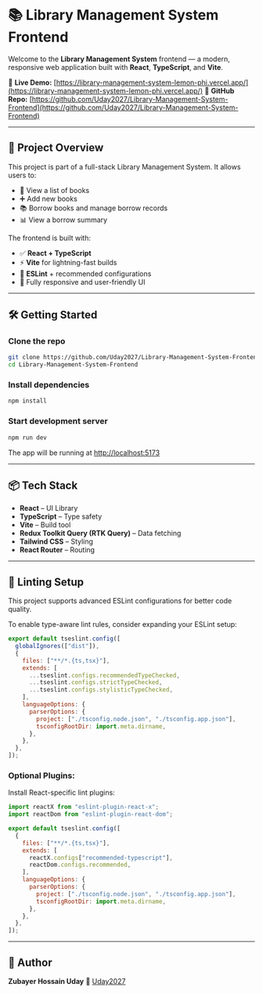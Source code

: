# 📚 Library Management System Frontend

Welcome to the **Library Management System** frontend — a modern, responsive web application built with **React**, **TypeScript**, and **Vite**.

🔗 **Live Demo:** [https://library-management-system-lemon-phi.vercel.app/](https://library-management-system-lemon-phi.vercel.app/)
🔗 **GitHub Repo:** [https://github.com/Uday2027/Library-Management-System-Frontend](https://github.com/Uday2027/Library-Management-System-Frontend)

---

## 🚀 Project Overview

This project is part of a full-stack Library Management System. It allows users to:

- 📖 View a list of books
- ➕ Add new books
- 📚 Borrow books and manage borrow records
- 📊 View a borrow summary

The frontend is built with:

- ✅ **React + TypeScript**
- ⚡ **Vite** for lightning-fast builds
- 🎯 **ESLint** + recommended configurations
- 🎨 Fully responsive and user-friendly UI

---

## 🛠️ Getting Started

### Clone the repo

```bash
git clone https://github.com/Uday2027/Library-Management-System-Frontend.git
cd Library-Management-System-Frontend
```

### Install dependencies

```bash
npm install
```

### Start development server

```bash
npm run dev
```

The app will be running at [http://localhost:5173](http://localhost:5173)

---

## 📦 Tech Stack

- **React** – UI Library
- **TypeScript** – Type safety
- **Vite** – Build tool
- **Redux Toolkit Query (RTK Query)** – Data fetching
- **Tailwind CSS** – Styling
- **React Router** – Routing

---

## 📏 Linting Setup

This project supports advanced ESLint configurations for better code quality.

To enable type-aware lint rules, consider expanding your ESLint setup:

```js
export default tseslint.config([
  globalIgnores(["dist"]),
  {
    files: ["**/*.{ts,tsx}"],
    extends: [
      ...tseslint.configs.recommendedTypeChecked,
      ...tseslint.configs.strictTypeChecked,
      ...tseslint.configs.stylisticTypeChecked,
    ],
    languageOptions: {
      parserOptions: {
        project: ["./tsconfig.node.json", "./tsconfig.app.json"],
        tsconfigRootDir: import.meta.dirname,
      },
    },
  },
]);
```

### Optional Plugins:

Install React-specific lint plugins:

```js
import reactX from "eslint-plugin-react-x";
import reactDom from "eslint-plugin-react-dom";

export default tseslint.config([
  {
    files: ["**/*.{ts,tsx}"],
    extends: [
      reactX.configs["recommended-typescript"],
      reactDom.configs.recommended,
    ],
    languageOptions: {
      parserOptions: {
        project: ["./tsconfig.node.json", "./tsconfig.app.json"],
        tsconfigRootDir: import.meta.dirname,
      },
    },
  },
]);
```

---

## 👤 Author

**Zubayer Hossain Uday**
🔗 [Uday2027](https://github.com/Uday2027)
